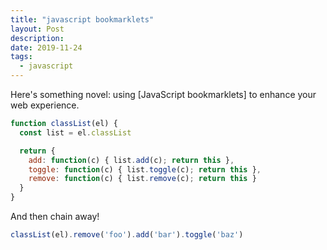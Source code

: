 ```yaml
---
title: "javascript bookmarklets"
layout: Post
description:
date: 2019-11-24
tags:
  - javascript
---
```


Here's something novel: using [JavaScript bookmarklets] to enhance your web experience.


```js
function classList(el) {
  const list = el.classList

  return {
    add: function(c) { list.add(c); return this },
    toggle: function(c) { list.toggle(c); return this },
    remove: function(c) { list.remove(c); return this }
  }
}
```

And then chain away!

```js
classList(el).remove('foo').add('bar').toggle('baz')
```
